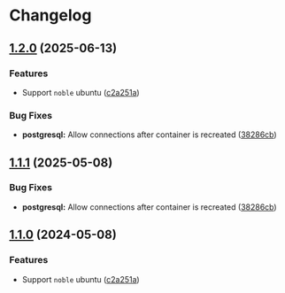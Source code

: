 # Changelog

## [1.2.0](https://github.com/phynias/vs-features/compare/redis-server-v1.1.1...redis-server-v1.2.0) (2025-06-13)


### Features

* Support `noble` ubuntu ([c2a251a](https://github.com/phynias/vs-features/commit/c2a251aafc58c1d121cd6f07e36d4031921ee219))


### Bug Fixes

* **postgresql:** Allow connections after container is recreated ([38286cb](https://github.com/phynias/vs-features/commit/38286cbd669acc58e79732ce20fb71a25ec17ac9))

## [1.1.1](https://github.com/itsmechlark/features/compare/redis-server-v1.1.0...redis-server-v1.1.1) (2025-05-08)


### Bug Fixes

* **postgresql:** Allow connections after container is recreated ([38286cb](https://github.com/itsmechlark/features/commit/38286cbd669acc58e79732ce20fb71a25ec17ac9))

## [1.1.0](https://github.com/itsmechlark/features/compare/redis-server-v1.0.1...redis-server-v1.1.0) (2024-05-08)


### Features

* Support `noble` ubuntu ([c2a251a](https://github.com/itsmechlark/features/commit/c2a251aafc58c1d121cd6f07e36d4031921ee219))
